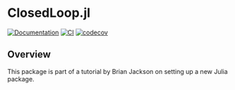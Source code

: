 # ClosedLoop.jl 

[![Documentation](https://github.com/florian-die/ClosedLoop.jl/actions/workflows/Documentation.yml/badge.svg)](https://github.com/florian-die/ClosedLoop.jl/actions/workflows/Documentation.yml)
[![CI](https://github.com/florian-die/ClosedLoop.jl/actions/workflows/CI.yml/badge.svg)](https://github.com/florian-die/ClosedLoop.jl/actions/workflows/CI.yml)
[![codecov](https://codecov.io/gh/florian-die/ClosedLoop.jl/branch/master/graph/badge.svg?token=VN7OGYK94J)](https://codecov.io/gh/florian-die/ClosedLoop.jl)

## Overview
This package is part of a tutorial by Brian Jackson on setting up a new Julia package.